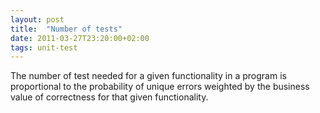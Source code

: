 ```yaml
---
layout: post
title:  "Number of tests"
date: 2011-03-27T23:20:00+02:00
tags: unit-test
---
```


<div dir="ltr" style="text-align: left;" trbidi="on">
The number of test needed for a given functionality in a program is proportional to the probability of unique errors weighted by the business value of correctness for that given functionality. </div>
<div style="clear: both;"></div>
